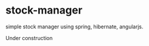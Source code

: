 # stock-manager
simple stock manager using spring, hibernate, angularjs.
<edit>

Under construction

